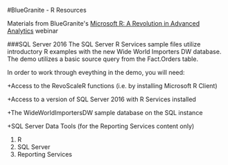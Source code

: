 #BlueGranite - R Resources

Materials from BlueGranite's [Microsoft R: A Revolution in Advanced Analytics](https://www.blue-granite.com/webinar-microsoft-r-a-revolution-of-advanced-analytics) webinar


###SQL Server 2016
The SQL Server R Services sample files utilize introductory R examples with the new Wide World Importers DW database. The demo utilizes a basic source query from the Fact.Orders table.

In order to work through eveything in the demo, you will need:

+Access to the RevoScaleR functions (i.e. by installing Microsoft R Client)

+Access to a version of SQL Server 2016 with R Services installed 

+The WideWorldImportersDW sample database on the SQL instance

+SQL Server Data Tools (for the Reporting Services content only)

1. R
2. SQL Server
3. Reporting Services
